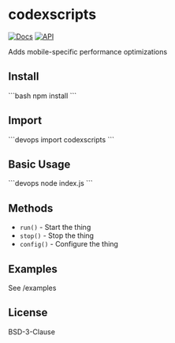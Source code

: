 # codexscripts

[![Docs](https://img.shields.io/badge/docs-quick_reference-blue)]()
[![API](https://img.shields.io/badge/API-stable-green)]()

Adds mobile-specific performance optimizations

## Install
\`\`\`bash
npm install
\`\`\`

## Import
\`\`\`devops
import codexscripts
\`\`\`

## Basic Usage
\`\`\`devops
node index.js
\`\`\`

## Methods
- `run()` - Start the thing
- `stop()` - Stop the thing
- `config()` - Configure the thing

## Examples
See /examples

## License
BSD-3-Clause
